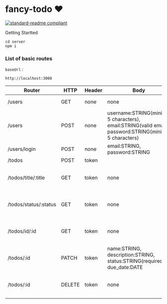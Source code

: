 # fancy-todo ❤️

[![standard-readme compliant](https://img.shields.io/badge/Link%20deploy-KANBAN-brightgreen.svg?style=flat-square)](https://fancytodo.indinabilah.me)


Getting Startted

```
cd server 
npm i
```

### List of basic routes

`baseUrl` :

```
http://localhost:3000
```

| Router | HTTP | Header | Body | Description |
| ------ | ---- | ------ | ---- | ----------- |
| /users | GET | none | none | get all users |
| /users | POST | none | username:STRING(minimal 5 characters), email:STRING(valid email), password:STRING(minimal 5 characters) | register user |
| /users/login | POST | none | email:STRING, password:STRING | user login |
| /todos | POST | token |  |  |
| /todos/title/:title | GET | token | none | get all todos with todo title/name |
| /todos/status/:status | GET | token | none | get all todos with specific status |
| /todos/id/:id | GET | token | none | get all todos with specific userID |
| /todos/:id | PATCH | token | name:STRING, description:STRING, status:STRING(required), due_date:DATE | edit e todo with specific userID |
| /todos/:id | DELETE | token | none | delete a todo with specific userID |